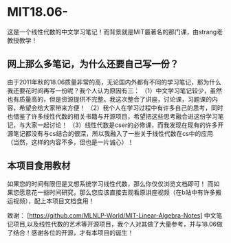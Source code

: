 # MIT18.06-
这是一个线性代数的中文学习笔记！而背景就是MIT最著名的那门课，由strang老教授教学！
## 网上那么多笔记，为什么还要自己写一份？
由于2011年秋的18.06质量非常的高，无论国内外都有不同的学习笔记，那为什么我还要花时间再写一份呢？我个人认为原因有三：
（1）中文学习笔记较少，虽然也有质量高的，但是资源提供不完整。我这次整合了讲座，讨论课，习题课的内容，希望会给大家带来方便！
（2）我个人在学习过程中有许多自己的思考，同时也借鉴了许多线性代数的相关书籍与开源项目，希望把这些思考融合进这份学习笔记，与大家一起讨论！
（3）线性代数是cser的必修课，而我发现在现有的许多开源笔记都没有与cs结合的很深，所以我融入了一些关于线性代数在cs中的应用（当然，这样的内容不多，但也是一片诚心）！
## 本项目食用教材
如果您的时间有限但是又想系统学习线性代数，那么你仅仅浏览文档即可！
而如果您愿意花一些时间研究，那么您应该直接去观看原讲座视频（在b站中有许多搬运视频），配上本项目文档食用！

致谢：
[https://github.com/MLNLP-World/MIT-Linear-Algebra-Notes] 中文笔记项目,以及线性代数的艺术等开源项目，我个人对其做了大量参考，并与18.06做了结合！感谢各位的开源，才有本项目的诞生！
